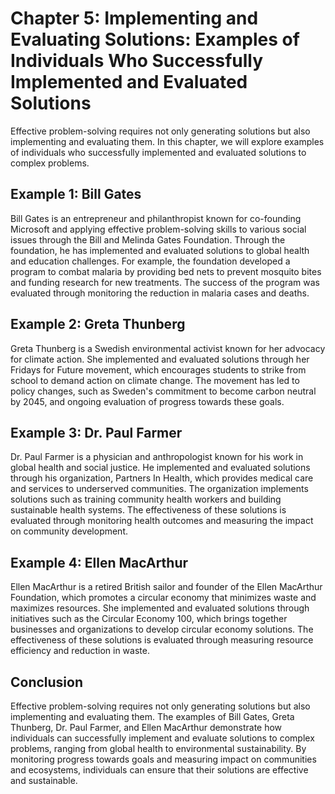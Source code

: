 Chapter 5: Implementing and Evaluating Solutions: Examples of Individuals Who Successfully Implemented and Evaluated Solutions
==============================================================================================================================

Effective problem-solving requires not only generating solutions but also implementing and evaluating them. In this chapter, we will explore examples of individuals who successfully implemented and evaluated solutions to complex problems.

Example 1: Bill Gates
---------------------

Bill Gates is an entrepreneur and philanthropist known for co-founding Microsoft and applying effective problem-solving skills to various social issues through the Bill and Melinda Gates Foundation. Through the foundation, he has implemented and evaluated solutions to global health and education challenges. For example, the foundation developed a program to combat malaria by providing bed nets to prevent mosquito bites and funding research for new treatments. The success of the program was evaluated through monitoring the reduction in malaria cases and deaths.

Example 2: Greta Thunberg
-------------------------

Greta Thunberg is a Swedish environmental activist known for her advocacy for climate action. She implemented and evaluated solutions through her Fridays for Future movement, which encourages students to strike from school to demand action on climate change. The movement has led to policy changes, such as Sweden's commitment to become carbon neutral by 2045, and ongoing evaluation of progress towards these goals.

Example 3: Dr. Paul Farmer
--------------------------

Dr. Paul Farmer is a physician and anthropologist known for his work in global health and social justice. He implemented and evaluated solutions through his organization, Partners In Health, which provides medical care and services to underserved communities. The organization implements solutions such as training community health workers and building sustainable health systems. The effectiveness of these solutions is evaluated through monitoring health outcomes and measuring the impact on community development.

Example 4: Ellen MacArthur
--------------------------

Ellen MacArthur is a retired British sailor and founder of the Ellen MacArthur Foundation, which promotes a circular economy that minimizes waste and maximizes resources. She implemented and evaluated solutions through initiatives such as the Circular Economy 100, which brings together businesses and organizations to develop circular economy solutions. The effectiveness of these solutions is evaluated through measuring resource efficiency and reduction in waste.

Conclusion
----------

Effective problem-solving requires not only generating solutions but also implementing and evaluating them. The examples of Bill Gates, Greta Thunberg, Dr. Paul Farmer, and Ellen MacArthur demonstrate how individuals can successfully implement and evaluate solutions to complex problems, ranging from global health to environmental sustainability. By monitoring progress towards goals and measuring impact on communities and ecosystems, individuals can ensure that their solutions are effective and sustainable.
